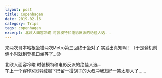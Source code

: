 ```yaml
---
layout: post
title: Copenhagen
date: 2019-02-16
category: Trips
tags: copenhagen 
excerpt: 北欧人面容冷峻 时装模特和电影反派的绝佳人选...
---
```


来两次哥本哈根坐错两次Metro第三回终于坐对了 实践出真知啊！（于是登机前俩小时就到登机口坐等了...😓

北欧人面容冷峻 时装模特和电影反派的绝佳人选...  
车上一个穿印🇳🇴羽绒服下巴留一撮胡子的大叔冲我友好一笑太瘆人了……